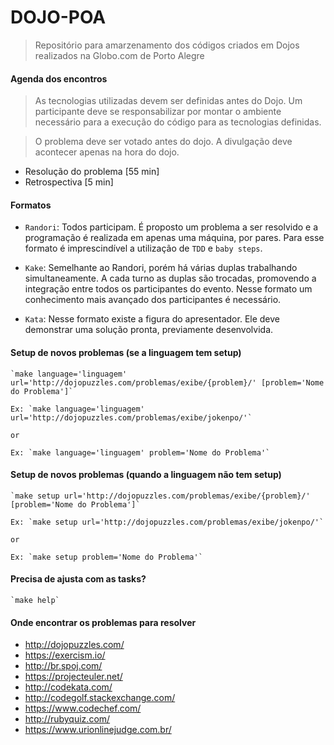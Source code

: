 # DOJO-POA

> Repositório para amarzenamento dos códigos criados em Dojos realizados na Globo.com de Porto Alegre


#### Agenda dos encontros

  > As tecnologias utilizadas devem ser definidas antes do Dojo. Um participante deve se responsabilizar por montar o ambiente necessário para a execução do código para as tecnologias definidas.

  > O problema deve ser votado antes do dojo. A divulgação deve acontecer apenas na hora do dojo.

  - Resolução do problema [55 min]
  - Retrospectiva [5 min]

#### Formatos

  - `Randori`: Todos participam. É proposto um problema a ser resolvido e a programação é realizada em apenas uma máquina, por pares. Para esse formato é imprescindível a utilização de `TDD` e `baby steps`.

  - `Kake`: Semelhante ao Randori, porém há várias duplas trabalhando simultaneamente. A cada turno as duplas são trocadas, promovendo a integração entre todos os participantes do evento. Nesse formato um conhecimento mais avançado dos participantes é necessário.

  - `Kata`: Nesse formato existe a figura do apresentador. Ele deve demonstrar uma solução pronta, previamente desenvolvida.

#### Setup de novos problemas (se a linguagem tem setup)

	`make language='linguagem' url='http://dojopuzzles.com/problemas/exibe/{problem}/' [problem='Nome do Problema']`

	Ex: `make language='linguagem' url='http://dojopuzzles.com/problemas/exibe/jokenpo/'`

	or

	Ex: `make language='linguagem' problem='Nome do Problema'`

#### Setup de novos problemas (quando a linguagem não tem setup)
	`make setup url='http://dojopuzzles.com/problemas/exibe/{problem}/' [problem='Nome do Problema']`

	Ex: `make setup url='http://dojopuzzles.com/problemas/exibe/jokenpo/'`

	or

	Ex: `make setup problem='Nome do Problema'`

#### Precisa de ajusta com as tasks?
	`make help`

#### Onde encontrar os problemas para resolver

  - http://dojopuzzles.com/
  - https://exercism.io/
  - http://br.spoj.com/
  - https://projecteuler.net/
  - http://codekata.com/
  - http://codegolf.stackexchange.com/
  - https://www.codechef.com/
  - http://rubyquiz.com/
  - https://www.urionlinejudge.com.br/
